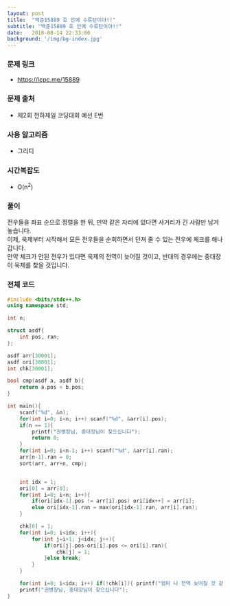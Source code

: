 ```yaml
---
layout: post
title:  "백준15889 호 안에 수류탄이야!!"
subtitle: "백준15889 호 안에 수류탄이야!!"
date:   2018-08-14 22:33:00
background: '/img/bg-index.jpg'
---
```


### 문제 링크
* https://icpc.me/15889

### 문제 출처
* 제2회 천하제일 코딩대회 예선 E번

### 사용 알고리즘
* 그리디

### 시간복잡도
* O(n<sup>2</sup>)

### 풀이
전우들을 좌표 순으로 정렬을 한 뒤, 만약 같은 자리에 있다면 사거리가 긴 사람만 남겨놓습니다.<br>
이제, 욱제부터 시작해서 모든 전우들을 순회하면서 던져 줄 수 있는 전우에 체크를 해나갑니다.<br>
만약 체크가 안된 전우가 있다면 욱제의 전역이 늦어질 것이고, 반대의 경우에는 중대장이 욱제를 찾을 것입니다.


### 전체 코드
```cpp
#include <bits/stdc++.h>
using namespace std;

int n;

struct asdf{
	int pos, ran;
};

asdf arr[30001];
asdf ori[30001];
int chk[30001];

bool cmp(asdf a, asdf b){
	return a.pos < b.pos;
}

int main(){
	scanf("%d", &n);
	for(int i=0; i<n; i++) scanf("%d", &arr[i].pos);
	if(n == 1){
		printf("권병장님, 중대장님이 찾으십니다");
		return 0;
	}
	for(int i=0; i<n-1; i++) scanf("%d", &arr[i].ran);
	arr[n-1].ran = 0;
	sort(arr, arr+n, cmp);


	int idx = 1;
	ori[0] = arr[0];
	for(int i=0; i<n; i++){
		if(ori[idx-1].pos != arr[i].pos) ori[idx++] = arr[i];
		else ori[idx-1].ran = max(ori[idx-1].ran, arr[i].ran);
	}

	chk[0] = 1;
	for(int i=0; i<idx; i++){
		for(int j=i+1; j<idx; j++){
			if(ori[j].pos-ori[i].pos <= ori[i].ran){
				chk[j] = 1;
			}else break;
		}
	}

	for(int i=0; i<idx; i++) if(!chk[i]){ printf("엄마 나 전역 늦어질 것 같아"); return 0;}
	printf("권병장님, 중대장님이 찾으십니다");
}
```
